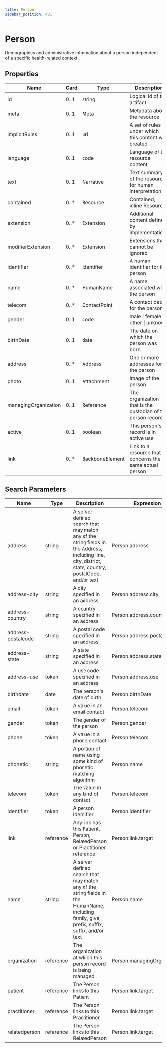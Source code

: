 ```yaml
---
title: Person
sidebar_position: 481
---
```


# Person

Demographics and administrative information about a person independent of a specific health-related context.

## Properties

| Name                 | Card  | Type            | Description                                                 |
| -------------------- | ----- | --------------- | ----------------------------------------------------------- |
| id                   | 0..1  | string          | Logical id of this artifact                                 |
| meta                 | 0..1  | Meta            | Metadata about the resource                                 |
| implicitRules        | 0..1  | uri             | A set of rules under which this content was created         |
| language             | 0..1  | code            | Language of the resource content                            |
| text                 | 0..1  | Narrative       | Text summary of the resource, for human interpretation      |
| contained            | 0..\* | Resource        | Contained, inline Resources                                 |
| extension            | 0..\* | Extension       | Additional content defined by implementations               |
| modifierExtension    | 0..\* | Extension       | Extensions that cannot be ignored                           |
| identifier           | 0..\* | Identifier      | A human identifier for this person                          |
| name                 | 0..\* | HumanName       | A name associated with the person                           |
| telecom              | 0..\* | ContactPoint    | A contact detail for the person                             |
| gender               | 0..1  | code            | male \| female \| other \| unknown                          |
| birthDate            | 0..1  | date            | The date on which the person was born                       |
| address              | 0..\* | Address         | One or more addresses for the person                        |
| photo                | 0..1  | Attachment      | Image of the person                                         |
| managingOrganization | 0..1  | Reference       | The organization that is the custodian of the person record |
| active               | 0..1  | boolean         | This person's record is in active use                       |
| link                 | 0..\* | BackboneElement | Link to a resource that concerns the same actual person     |

## Search Parameters

| Name               | Type      | Description                                                                                                                                             | Expression                  |
| ------------------ | --------- | ------------------------------------------------------------------------------------------------------------------------------------------------------- | --------------------------- |
| address            | string    | A server defined search that may match any of the string fields in the Address, including line, city, district, state, country, postalCode, and/or text | Person.address              |
| address-city       | string    | A city specified in an address                                                                                                                          | Person.address.city         |
| address-country    | string    | A country specified in an address                                                                                                                       | Person.address.country      |
| address-postalcode | string    | A postal code specified in an address                                                                                                                   | Person.address.postalCode   |
| address-state      | string    | A state specified in an address                                                                                                                         | Person.address.state        |
| address-use        | token     | A use code specified in an address                                                                                                                      | Person.address.use          |
| birthdate          | date      | The person's date of birth                                                                                                                              | Person.birthDate            |
| email              | token     | A value in an email contact                                                                                                                             | Person.telecom              |
| gender             | token     | The gender of the person                                                                                                                                | Person.gender               |
| phone              | token     | A value in a phone contact                                                                                                                              | Person.telecom              |
| phonetic           | string    | A portion of name using some kind of phonetic matching algorithm                                                                                        | Person.name                 |
| telecom            | token     | The value in any kind of contact                                                                                                                        | Person.telecom              |
| identifier         | token     | A person Identifier                                                                                                                                     | Person.identifier           |
| link               | reference | Any link has this Patient, Person, RelatedPerson or Practitioner reference                                                                              | Person.link.target          |
| name               | string    | A server defined search that may match any of the string fields in the HumanName, including family, give, prefix, suffix, suffix, and/or text           | Person.name                 |
| organization       | reference | The organization at which this person record is being managed                                                                                           | Person.managingOrganization |
| patient            | reference | The Person links to this Patient                                                                                                                        | Person.link.target          |
| practitioner       | reference | The Person links to this Practitioner                                                                                                                   | Person.link.target          |
| relatedperson      | reference | The Person links to this RelatedPerson                                                                                                                  | Person.link.target          |
